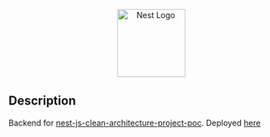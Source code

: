 <p align="center">
  <a href="http://nestjs.com/" target="blank"><img src="https://nestjs.com/img/logo-small.svg" width="120" alt="Nest Logo" /></a>
</p>

## Description

Backend for [nest-js-clean-architecture-project-poc](https://github.com/aramisromero89/clean-architecture-angular).
Deployed [here](https://nest-js-clean-architecture-project-poc-981805354605.us-central1.run.app/api)
